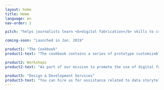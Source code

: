```yaml
---
layout: home
title: Home
language: en
nav-order: 1

pitch: "helps journalists learn <b>digital fabrication</b> skills to create <b>physical and data driven news experiences</b> for their local audiences."

coming-soon: "Launched in Jan. 2019"

product1: "The Cookbook"
product1-text: "The cookbook contains a series of prototype customizable physical data installations, detailed tutorials, and guides on digital fabrication techniques, all specifically targeted at journalists and requiring only <b>open source software</b>. Our designs and all other files released are also shared under a free culture license, specifically <a href='https://creativecommons.org/licenses/by/4.0/'>CC-BY 4.0</a>."

product2: Workshops
product2-text: "As part of our mission to promote the use of digital fabrication in journalism, the Batjo team can be booked for a personalized a workshop at your newsroom. The workshops can be customized to the newsrooms' needs and the type of skill set it has in its teams. For more details, refer to the <a href = '/workshops'>'Workshops' section</a> of this website."

product3: "Design & Development Services"
product3-text: "You can hire us for assistance related to data storytelling and digital fabrication. Depending on your needs and the skill set you already have (or lack) in your newsrooms, we can cover the whole process: from help with finding, cleaning and analyzing data to sketching and designing the physical installation; from 3D modeling and preparing all the files, to the actual fabrication and production of the data artifacts. Read more about it in the <a href = '/services'>dedicated section</a>. "
---
```


